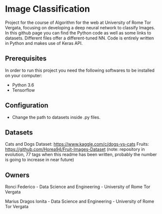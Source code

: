 # Image Classification

Project for the course of Algorithm for the web at University of Rome Tor Vergata, focusing on developing a deep neural network
to classify Images. 
In this github page you can find the Python code as well as some links to datasets. 
Different files offer a different-tuned NN.
Code is entirely written in Python and makes use of Keras API. 

## Prerequisites
In order to run this project you need the following softwares to be installed on your computer:
* Python 3.6
* Tensorflow

## Configuration
* Change the path to datasets inside .py files. 

## Datasets
Cats and Dogs Dataset: https://www.kaggle.com/c/dogs-vs-cats
Fruits: https://github.com/Horea94/Fruit-Images-Dataset (note: repository in evolution, 77 tags when this readme has been written, probably the number is going to increase in near future)

## Owners

Ronci Federico - Data Science and Engineering - University of Rome Tor Vergata

Marius Dragos Ionita - Data Science and Engineering - University of Rome Tor Vergata

